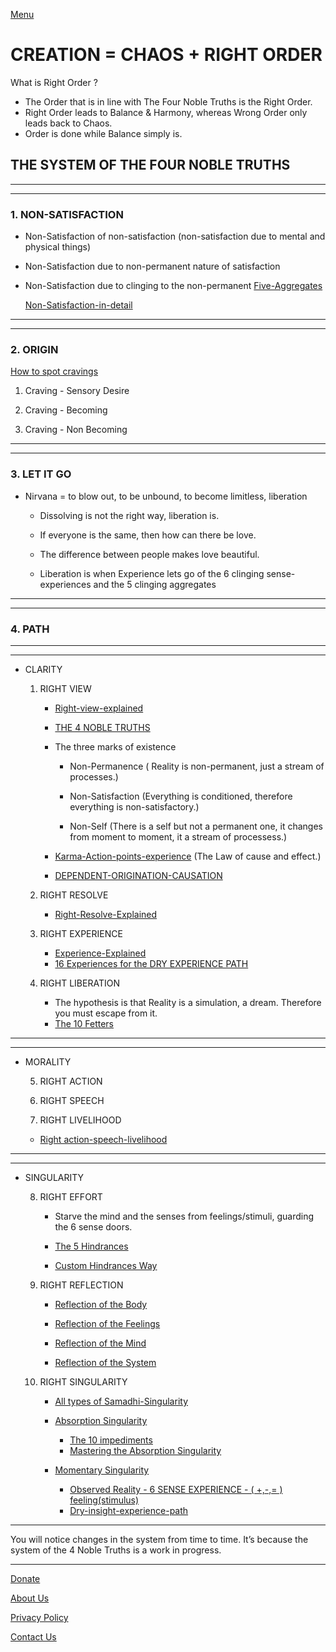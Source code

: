 [Menu](Menu.md)          

# CREATION = CHAOS + RIGHT ORDER

What is Right Order ?
- The Order that is in line with The Four Noble Truths is the Right Order.
- Right Order leads to Balance & Harmony, whereas Wrong Order only leads back to Chaos.
- Order is done while Balance simply is.

## THE SYSTEM OF THE FOUR NOBLE TRUTHS
--------------
--------------
### **1. NON-SATISFACTION**

   - Non-Satisfaction of non-satisfaction (non-satisfaction due to mental and physical things)
   - Non-Satisfaction due to non-permanent nature of satisfaction
   - Non-Satisfaction due to clinging to the non-permanent [Five-Aggregates](Five-Aggregates.md)

     [Non-Satisfaction-in-detail](Non-Satisfaction-in-detail.md)

--------------
----------------

### **2. ORIGIN**

[How to spot cravings](How-to-spot-cravings.md)

1. Craving - Sensory Desire
	
2. Craving - Becoming
	 
3. Craving - Non Becoming
        
------------------
------------------

### **3. LET IT GO**      

- Nirvana = to blow out, to be unbound, to become limitless, liberation

     - Dissolving is not the right way, liberation is. 
     - If everyone is the same, then how can there be love.
     - The difference between people makes love beautiful.

     - Liberation is when Experience lets go of the 6 clinging sense-experiences and the 5 clinging aggregates
   
-----------------
-----------------
### **4. PATH**

------------------------
--------------------
   - CLARITY

     1. RIGHT VIEW

          - [Right-view-explained](Right-view-explained.md)

         - [THE 4 NOBLE TRUTHS](index.md)

         - The three marks of existence
         
             - Non-Permanence ( Reality is non-permanent, just a stream of processes.)
             
             - Non-Satisfaction (Everything is conditioned, therefore everything is non-satisfactory.)
             
             - Non-Self (There is a self but not a permanent one, it changes from moment to moment, it a stream of processess.)

         - [Karma-Action-points-experience](Karma-Action-points-experience.md) (The Law of cause and effect.)


         - [DEPENDENT-ORIGINATION-CAUSATION](DEPENDENT-ORIGINATION-CAUSATION.md)


    
	 2. RIGHT RESOLVE
	     - [Right-Resolve-Explained](Right-Resolve-Explained.md)
	  
	 
	 3. RIGHT EXPERIENCE
	     - [Experience-Explained](Experience-Explained)
		 - [16 Experiences for the DRY EXPERIENCE PATH](16-Experiences-for-the-DRY-EXPERIENCE-PATH.md)
	       

     4. RIGHT LIBERATION
         - The hypothesis is that Reality is a simulation, a dream. Therefore you must escape from it.
         - [The 10 Fetters](The-10-Fetters.md)
           
----------------------
-------------------
   - MORALITY
     
     5. RIGHT ACTION
     
     6. RIGHT SPEECH
     
     7. RIGHT LIVELIHOOD

      - [Right action-speech-livelihood](Right-action-speech-livelihood.md)
     
---------------
----------------
   - SINGULARITY

     
     8. RIGHT EFFORT
        
         - Starve the mind and the senses from feelings/stimuli, guarding the 6 sense doors.
        
         - [The 5 Hindrances](The-5-Hindrances.md)
        
         - [Custom Hindrances Way](Custom-Hindrances-Way.md)



 

     9. RIGHT REFLECTION
        
          - [Reflection of the Body](Reflection-of-the-Body.md)
     
          - [Reflection of the Feelings](Reflection-of-the-Feelings.md)
         
          - [Reflection of the Mind](Reflection-of-the-Mind.md)
         
          - [Reflection of the System](Reflection-of-the-System.md)




     10. RIGHT SINGULARITY
        
         - [All types of Samadhi-Singularity](All-types-of-Smadhi-Singularity.md)
   
         - [Absorption Singularity](Absorption-Singularity.md)
            - [The 10 impediments](The-10-impediments.md)
            - [Mastering the Absorption Singularity](Mastering-the-Absorption-Singularity.md)
   
         - [Momentary Singularity](Momentary-Singularity.md)
            - [Observed Reality - 6 SENSE EXPERIENCE - ( +,-,= ) feeling(stimulus)](Observed-Reality-6-SENSE-EXPERIENCE-{+,-,=}-feeling(stimulus).md)
            - [Dry-insight-experience-path](Dry-insight-experience-path.md)
        

---------------

You will notice changes in the system  from time to time. It’s because the system of the 4 Noble Truths is a work in progress.

---------------------------------------

[Donate](Donate.md)

[About Us](About-us.md)

[Privacy Policy](https://policies.google.com/technologies/partner-sites)

[Contact Us](Contact-us.md)
